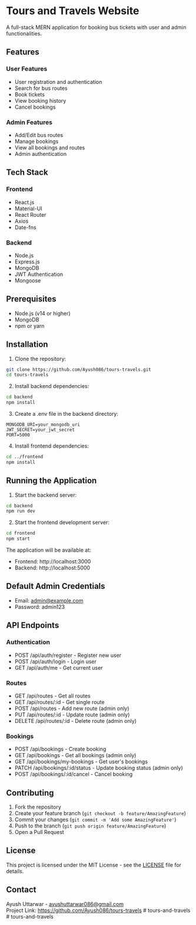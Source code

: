 # Tours and Travels Website  

A full-stack MERN application for booking bus tickets with user and admin functionalities.

## Features

### User Features
- User registration and authentication
- Search for bus routes
- Book tickets
- View booking history
- Cancel bookings

### Admin Features
- Add/Edit bus routes
- Manage bookings
- View all bookings and routes
- Admin authentication

## Tech Stack

### Frontend
- React.js
- Material-UI
- React Router
- Axios
- Date-fns

### Backend
- Node.js
- Express.js
- MongoDB
- JWT Authentication
- Mongoose

## Prerequisites

- Node.js (v14 or higher)
- MongoDB
- npm or yarn

## Installation

1. Clone the repository:
```bash
git clone https://github.com/Ayush086/tours-travels.git
cd tours-travels
```

2. Install backend dependencies:
```bash
cd backend
npm install
```

3. Create a .env file in the backend directory:
```
MONGODB_URI=your_mongodb_uri
JWT_SECRET=your_jwt_secret
PORT=5000
```

4. Install frontend dependencies:
```bash
cd ../frontend
npm install
```

## Running the Application

1. Start the backend server:
```bash
cd backend
npm run dev
```

2. Start the frontend development server:
```bash
cd frontend
npm start
```

The application will be available at:
- Frontend: http://localhost:3000
- Backend: http://localhost:5000

## Default Admin Credentials

- Email: admin@example.com
- Password: admin123

## API Endpoints

### Authentication
- POST /api/auth/register - Register new user
- POST /api/auth/login - Login user
- GET /api/auth/me - Get current user

### Routes
- GET /api/routes - Get all routes
- GET /api/routes/:id - Get single route
- POST /api/routes - Add new route (admin only)
- PUT /api/routes/:id - Update route (admin only)
- DELETE /api/routes/:id - Delete route (admin only)

### Bookings
- POST /api/bookings - Create booking
- GET /api/bookings - Get all bookings (admin only)
- GET /api/bookings/my-bookings - Get user's bookings
- PATCH /api/bookings/:id/status - Update booking status (admin only)
- POST /api/bookings/:id/cancel - Cancel booking

## Contributing

1. Fork the repository
2. Create your feature branch (`git checkout -b feature/AmazingFeature`)
3. Commit your changes (`git commit -m 'Add some AmazingFeature'`)
4. Push to the branch (`git push origin feature/AmazingFeature`)
5. Open a Pull Request

## License

This project is licensed under the MIT License - see the [LICENSE](LICENSE) file for details.

## Contact

Ayush Uttarwar - ayushuttarwar086@gmail.com  
Project Link: https://github.com/Ayush086/tours-travels 
#   t o u r s - a n d - t r a v e l s 
 
 #   t o u r s - a n d - t r a v e l s 
 
 